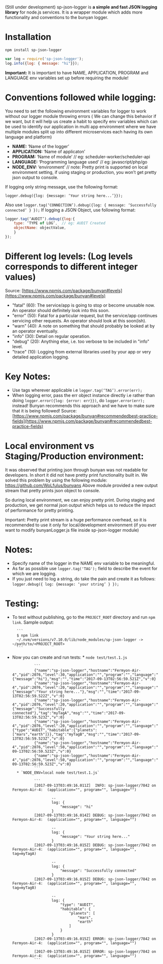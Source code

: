 
(Still under development) sp-json-logger is **a simple and fast JSON logging library** for node.js services. It is a wrapper module which adds more functionality and conventions to the bunyan logger.

# Installation

```sh
npm install sp-json-logger
```

```js
var log = require('sp-json-logger');
log.info({log: { message: "hi"}});
```
**Important:** It is important to have NAME, APPLICATION, PROGRAM and LANGUAGE env variables set up before requiring the module!

# Conventions followed while logging:

You need to set the following environment variables for logger to work without our logger module throwing errors ( We can change this behavior if we want, but it will help us create a habit to specify env variables which can be used to identify our application in multi app environment where we have multiple modules split up into different microservices each having its own language and platform)

- **NAME:** ‘Name of the logger’ 
- **APPLICATION:** ‘Name of applicaton’
- **PROGRAM:** ‘Name of module’ // eg: scheduler-worker/scheduler-api
- **LANGUAGE:** ‘Programming language used’ // eg: javascript/php/go
- **NODE_ENV:** ‘environment’ // note: Pretty print is supported on local environment setting, if using staging or production, you won’t get pretty json output to console.

If logging only string message, use the following format:

`logger.debug({log: {message: ‘Your string here...’}});`

Also use `logger.tag(‘CONNECTION’).debug({log: { message: ‘Successfully connected’ } });`
If logging a JSON Object, use following format:
```js
logger.tag(‘AUDIT’).debug({log:{
	type: ‘TYPE of LOG’,  // eg: AUDIT Created
	objectName: objectValue,
	}
});
```

# Different log levels: (Log levels corresponds to different integer values)
Source: [https://www.npmjs.com/package/bunyan#levels](https://www.npmjs.com/package/bunyan#levels)

- "fatal" (60): The service/app is going to stop or become unusable now. An operator should definitely look into this soon.
- "error" (50): Fatal for a particular request, but the service/app continues servicing other requests. An operator should look at this soon(ish).
- "warn" (40): A note on something that should probably be looked at by an operator eventually.
- "info" (30): Detail on regular operation.
- "debug" (20): Anything else, i.e. too verbose to be included in "info" level.
- "trace" (10): Logging from external libraries used by your app or very detailed application logging.


# Key Notes:
- Use tags wherever applicable i.e `logger.tag(‘TAG’).error(err);`
- When logging error, pass the err object instance directly i.e rather than doing `logger.error({log: {error: err}})`, do `logger.error(err);` instead! Bunyan recommends this approach and we have to make sure that it is being followed!
Source: [https://www.npmjs.com/package/bunyan#recommendedbest-practice-fields](https://www.npmjs.com/package/bunyan#recommendedbest-practice-fields)

# Local environment vs Staging/Production environment:

It was observed that printing json through bunyan was not readable for developers. In short it did not have pretty print functionality built in. 
We solved this problem by using the following module: https://github.com/WoLfulus/bunyans
Above module provided a new output stream that pretty prints json object to console.

So during local environment, we can enjoy pretty print. During staging and production, we get normal json output which helps us to reduce the impact of performance for pretty printing.

Important: Pretty print stream is a huge performance overhead, so it is recommended to use it only for local/development environment (if you ever want to modify bunyanLogger.js file inside sp-json-logger module)

# Notes: 
- Specify name of the logger in the NAME env variable to be meaningful.
- As far as possible use `logger.tag('TAG');` field to describe the event for which we are logging.
- If you just need to log a string, do take the pain and create it as follows: 
`logger.debug({ log: {message: ‘your string’ } });`

# Testing:

* To test without publishing, go to the `PROJECT_ROOT` directory and run `npm link`. Sample output:

		```
		$ npm link
		~/.nvm/versions/v7.10.0/lib/node_modules/sp-json-logger -> ~/path/to/<PROJECT_ROOT>
		```
* Now you can create and run tests:
		* `node test/test.1.js`

				```
				{"name":"sp-json-logger","hostname":"Fermyon-Air-4","pid":2076,"level":30,"application":"","program":"","language":"","log":{"message":"hi"},"msg":"","time":"2017-09-13T02:56:59.521Z","v":0}
				{"name":"sp-json-logger","hostname":"Fermyon-Air-4","pid":2076,"level":20,"application":"","program":"","language":"","log":{"message":"Your string here..."},"msg":"","time":"2017-09-13T02:56:59.522Z","v":0}
				{"name":"sp-json-logger","hostname":"Fermyon-Air-4","pid":2076,"level":20,"application":"","program":"","language":"","log":{"message":"Successfully connected"},"tag":"myTagA","msg":"","time":"2017-09-13T02:56:59.523Z","v":0}
				{"name":"sp-json-logger","hostname":"Fermyon-Air-4","pid":2076,"level":20,"application":"","program":"","language":"","log":{"type":"AUDIT","habitable":{"planets":["mars","earth"]}},"tag":"myTagB","msg":"","time":"2017-09-13T02:56:59.523Z","v":0}
				{"name":"sp-json-logger","hostname":"Fermyon-Air-4","pid":2076,"level":50,"application":"","program":"","language":"","msg":"","time":"2017-09-13T02:56:59.523Z","v":0}
				{"name":"sp-json-logger","hostname":"Fermyon-Air-4","pid":2076,"level":50,"application":"","program":"","language":"","msg":"","time":"2017-09-13T02:56:59.523Z","v":0}
				```
		* `NODE_ENV=local node test/test.1.js`

				```
				[2017-09-13T03:49:16.011Z]  INFO: sp-json-logger/7842 on Fermyon-Air-4:  (application="", program="", language="")
						
						--
						log: {
							"message": "hi"
						}
				[2017-09-13T03:49:16.014Z] DEBUG: sp-json-logger/7842 on Fermyon-Air-4:  (application="", program="", language="")
						
						--
						log: {
							"message": "Your string here..."
						}
				[2017-09-13T03:49:16.015Z] DEBUG: sp-json-logger/7842 on Fermyon-Air-4:  (application="", program="", language="", tag=myTagA)
						
						--
						log: {
							"message": "Successfully connected"
						}
				[2017-09-13T03:49:16.015Z] DEBUG: sp-json-logger/7842 on Fermyon-Air-4:  (application="", program="", language="", tag=myTagB)
						
						--
						log: {
							"type": "AUDIT",
							"habitable": {
								"planets": [
									"mars",
									"earth"
								]
							}
						}
				[2017-09-13T03:49:16.015Z] ERROR: sp-json-logger/7842 on Fermyon-Air-4:  (application="", program="", language="")
						
				[2017-09-13T03:49:16.015Z] ERROR: sp-json-logger/7842 on Fermyon-Air-4:  (application="", program="", language="")
				```
